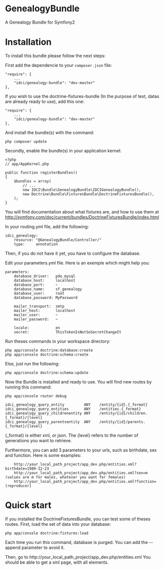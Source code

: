 GenealogyBundle
===============

A Genealogy Bundle for Symfony2

Installation
============

To install this bundle please follow the next steps:

First add the dependencie to your `composer.json` file:

    "require": {
        ...
        "idci/genealogy-bundle": "dev-master"
    },

If you wish to use the doctrine-fixtures-bundle (In the purpose of test, datas are already ready to use), add this one:

    "require": {
        ...
        "idci/genealogy-bundle": "dev-master"
    },

And install the bundle(s) with the command:

    php composer update

Secondly, enable the bundle(s) in your application kernel:

    <?php
    // app/AppKernel.php

    public function registerBundles()
    {
        $bundles = array(
            // ...
            new IDCI\Bundle\GenealogyBundle\IDCIGenealogyBundle(),
            new Doctrine\Bundle\FixturesBundle\DoctrineFixturesBundle(),
        );
    }

You will find documentation about what fixtures are, and how to use them at http://symfony.com/doc/current/bundles/DoctrineFixturesBundle/index.html

In your routing.yml file, add the following:

    idci_genealogy:
        resource: "@GenealogyBundle/Controller/"
        type:     annotation

Then, if you do not have it yet, you have to configure the database.

Edit your parameters.yml file. Here is an exemple which might help you:

    parameters:
        database_driver:   pdo_mysql
        database_host:     localhost
        database_port:     ~
        database_name:     sf_genealogy
        database_user:     root
        database_password: MyPassword

        mailer_transport:  smtp
        mailer_host:       localhost
        mailer_user:       ~
        mailer_password:   ~

        locale:            en
        secret:            ThisTokenIsNotSoSecretChangeIt

Run theses commands in your workspace directory:

    php app/console doctrine:database:create
    php app/console doctrine:schema:create

Else, just run the following:

    php app/console doctrine:schema:update

Now the Bundle is installed and ready to use. You will find new routes by running this command:

    php app/console router debug

    idci_genealogy_query_entity         ANY    /entity/{id}.{_format}
    idci_genealogy_query_entities       ANY    /entities.{_format}
    idci_genealogy_query_childrenentity ANY    /entity/{id}/children.{_format}/{level}
    idci_genealogy_query_parentsentity  ANY    /entity/{id}/parents.{_format}/{level}

{_format} is either xml, or json. The {level} refers to the number of generations you want to retrieve.
    
Furthermore, you can add 3 parameters to your urls, such as birthdate, sex and function. Here is some examples:
    
        http://your_local_path_project/app_dev.php/entities.xml?birthdate=1989-12-23
        http://your_local_path_project/app_dev.php/entities.xml?sex=m  (values are m for males, whatever you want for females)
        http://your_local_path_project/app_dev.php/entities.xml?function=[reproducer]

Quick start
===========

If you installed the DoctrineFixturesBundle, you can test some of theses routes.
First, load the set of data into your database:

    php app/console doctrine:fixtures:load

Each time you run this command, database is purged. You can add the --append parameter to avoid it.

Then, go to http://your_local_path_project/app_dev.php/entities.xml
You should be able to get a xml page, with all elements.

